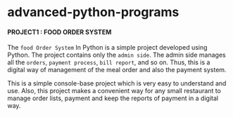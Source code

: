 # advanced-python-programs


#### PROJECT1 : FOOD ORDER SYSTEM ####

The ```food Order System``` In Python is a simple project developed using Python. The project contains only the ```admin side```. The admin side manages all the ```orders```, ```payment process```, ```bill report```, and so on. Thus, this is a digital way of management of the meal order and also the payment system.

This is a simple console-base project which is very easy to understand and use. Also, this project makes a convenient way for any small restaurant to manage order lists, payment and keep the reports of payment in a digital way.
